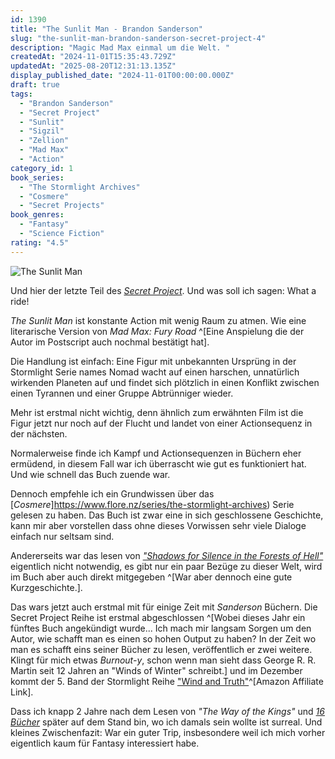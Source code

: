```yaml
---
id: 1390
title: "The Sunlit Man - Brandon Sanderson"
slug: "the-sunlit-man-brandon-sanderson-secret-project-4"
description: "Magic Mad Max einmal um die Welt. "
createdAt: "2024-11-01T15:35:43.729Z"
updatedAt: "2025-08-20T12:31:13.135Z"
display_published_date: "2024-11-01T00:00:00.000Z"
draft: true
tags:
  - "Brandon Sanderson"
  - "Secret Project"
  - "Sunlit"
  - "Sigzil"
  - "Zellion"
  - "Mad Max"
  - "Action"
category_id: 1
book_series:
  - "The Stormlight Archives"
  - "Cosmere"
  - "Secret Projects"
book_genres:
  - "Fantasy"
  - "Science Fiction"
rating: "4.5"
---
```


![The Sunlit Man](https://res.cloudinary.com/dlsll9dkn/image/upload/v1730469314/photo_2024_11_01_14_54_57_a8b274b4a7.jpg)

Und hier der letzte Teil des [_Secret Project_](https://www.flore.nz/series/secret-projects-brandon-sanderson). Und was soll ich sagen: What a ride! 

<!--more-->

_The Sunlit Man_ ist konstante Action mit wenig Raum zu atmen. Wie eine literarische Version von _Mad Max: Fury Road_ ^[Eine Anspielung die der Autor im Postscript auch nochmal bestätigt hat]. 

Die Handlung ist einfach: Eine Figur mit unbekannten Ursprüng in der Stormlight Serie names Nomad wacht auf einen harschen, unnatürlich wirkenden Planeten auf und findet sich plötzlich in einen Konflikt zwischen einen Tyrannen und einer Gruppe Abtrünniger wieder. 

Mehr ist erstmal nicht wichtig, denn ähnlich zum erwähnten Film ist die Figur jetzt nur noch auf der Flucht und landet von einer Actionsequenz in der nächsten. 

Normalerweise finde ich Kampf und Actionsequenzen in Büchern eher ermüdend, in diesem Fall war ich überrascht wie gut es funktioniert hat. Und wie schnell das Buch zuende war. 

Dennoch empfehle ich ein Grundwissen über das [_Cosmere_]https://www.flore.nz/series/the-stormlight-archives) Serie gelesen zu haben. Das Buch ist zwar eine in sich geschlossene Geschichte, kann mir aber vorstellen dass ohne dieses Vorwissen sehr viele Dialoge einfach nur seltsam sind. 

Andererseits war das lesen von [_"Shadows for Silence in the Forests of Hell"_](https://www.flore.nz/blog/arcanum-unbounded-brandon-sanderson)  eigentlich nicht notwendig, es gibt nur ein paar Bezüge zu dieser Welt, wird im Buch aber auch direkt mitgegeben ^[War aber dennoch eine gute Kurzgeschichte.].

Das wars jetzt auch erstmal mit für einige Zeit mit _Sanderson_ Büchern. Die Secret Project Reihe ist erstmal abgeschlossen ^[Wobei dieses Jahr ein fünftes Buch angekündigt wurde... Ich mach mir langsam Sorgen um den Autor, wie schafft man es einen so hohen Output zu haben? In der Zeit wo man es schafft eins seiner Bücher zu lesen, veröffentlich er zwei weitere. Klingt für mich etwas _Burnout-y_, schon wenn man sieht dass George R. R. Martin seit 12 Jahren an "Winds of Winter" schreibt.] und im Dezember kommt der 5. Band der Stormlight Reihe ["Wind and Truth"](https://amzn.to/3C9n1fM)^[Amazon Affiliate Link]. 

Dass  ich knapp 2 Jahre nach dem Lesen von _"The Way of the Kings"_ und [_16 Bücher_](https://www.flore.nz/author/brandon-sanderson) später auf dem Stand bin, wo ich damals sein wollte ist surreal. 
Und kleines Zwischenfazit: War ein guter Trip, insbesondere weil ich mich vorher eigentlich kaum für Fantasy interessiert habe. 